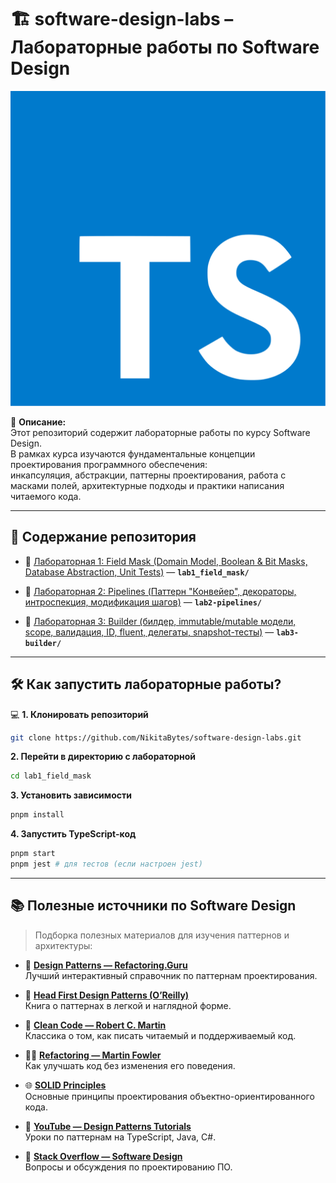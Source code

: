 # 🏗️ software-design-labs – Лабораторные работы по Software Design

![Software Design](https://raw.githubusercontent.com/gilbarbara/logos/main/logos/typescript.svg)

📌 **Описание:**  
Этот репозиторий содержит лабораторные работы по курсу Software Design.  
В рамках курса изучаются фундаментальные концепции проектирования программного обеспечения:  
инкапсуляция, абстракции, паттерны проектирования, работа с масками полей, архитектурные подходы и практики написания читаемого кода.

---

## 🚀 **Содержание репозитория**

- 🔹 [Лабораторная 1: Field Mask (Domain Model, Boolean & Bit Masks, Database Abstraction, Unit Tests)](lab1_field_mask/) — **`lab1_field_mask/`**

- 🔹 [Лабораторная 2: Pipelines (Паттерн "Конвейер", декораторы, интроспекция, модификация шагов)](lab2-pipelines/) — **`lab2-pipelines/`**

- 🔹 [Лабораторная 3: Builder (билдер, immutable/mutable модели, scope, валидация, ID, fluent, делегаты, snapshot-тесты)](lab3-builder/) — **`lab3-builder/`**

---

## 🛠 **Как запустить лабораторные работы?**

💻 **1. Клонировать репозиторий**

```sh
git clone https://github.com/NikitaBytes/software-design-labs.git
```

**2. Перейти в директорию с лабораторной**

```sh
cd lab1_field_mask
```

**3. Установить зависимости**

```sh
pnpm install
```

**4. Запустить TypeScript-код**

```sh
pnpm start
pnpm jest # для тестов (если настроен jest)
```

---

## 📚 **Полезные источники по Software Design**

> Подборка полезных материалов для изучения паттернов и архитектуры:

- 📘 [**Design Patterns — Refactoring.Guru**](https://refactoring.guru/design-patterns)  
  Лучший интерактивный справочник по паттернам проектирования.

- 📗 [**Head First Design Patterns (O’Reilly)**](https://www.oreilly.com/library/view/head-first-design/0596007124/)  
  Книга о паттернах в легкой и наглядной форме.

- 📙 [**Clean Code — Robert C. Martin**](https://en.wikipedia.org/wiki/Robert_C._Martin#Clean_Code)  
  Классика о том, как писать читаемый и поддерживаемый код.

- 🧑‍💻 [**Refactoring — Martin Fowler**](https://en.wikipedia.org/wiki/Code_refactoring)  
  Как улучшать код без изменения его поведения.

- 🌐 [**SOLID Principles**](https://en.wikipedia.org/wiki/SOLID)  
  Основные принципы проектирования объектно-ориентированного кода.

- 🎥 [**YouTube — Design Patterns Tutorials**](https://www.youtube.com/results?search_query=design+patterns+typescript)  
  Уроки по паттернам на TypeScript, Java, C#.

- 💬 [**Stack Overflow — Software Design**](https://stackoverflow.com/questions/tagged/software-design)  
  Вопросы и обсуждения по проектированию ПО.
